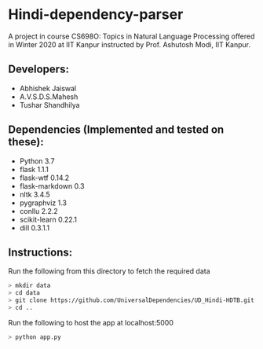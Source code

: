 # Hindi-dependency-parser
A project in course CS698O: Topics in Natural Language Processing offered in Winter 2020 at IIT Kanpur instructed by Prof. Ashutosh Modi, IIT Kanpur.

## Developers:
* Abhishek Jaiswal
* A.V.S.D.S.Mahesh
* Tushar Shandhilya

## Dependencies (Implemented and tested on these):
* Python 3.7
* flask 1.1.1
* flask-wtf 0.14.2
* flask-markdown 0.3
* nltk 3.4.5
* pygraphviz 1.3
* conllu 2.2.2
* scikit-learn 0.22.1
* dill 0.3.1.1

## Instructions:

Run the following from this directory to fetch the required data
```bash
> mkdir data
> cd data
> git clone https://github.com/UniversalDependencies/UD_Hindi-HDTB.git
> cd ..
```

Run the following to host the app at localhost:5000
```bash
> python app.py
```

